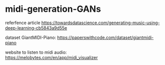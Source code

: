 # midi-generation-GANs
referfence article 
https://towardsdatascience.com/generating-music-using-deep-learning-cb5843a9d55e

dataset GiantMIDI-Piano:
https://paperswithcode.com/dataset/giantmidi-piano

website to listen to midi audio:
https://melobytes.com/en/app/midi_visualizer
